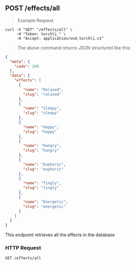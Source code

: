 ## POST /effects/all

> Example Request

```shell
curl -X "GET" "/effects/all" \
     -H "Token: torchli_" \
     -H "Accept: application/vnd.torchli.v1"
```

> The above command returns JSON structured like this:

```json
{
  "meta": {
    "code": 200
  },
  "data": {
    "effects": [
      {
        "name": "Relaxed",
        "slug": "relaxed"
      },
      {
        "name": "Sleepy",
        "slug": "sleepy"
      },
      {
        "name": "Happy",
        "slug": "happy"
      },
      {
        "name": "Hungry",
        "slug": "hungry"
      },
      {
        "name": "Euphoric",
        "slug": "euphoric"
      },
      {
        "name": "Tingly",
        "slug": "tingly"
      },
      {
        "name": "Energetic",
        "slug": "energetic"
      }
    ]
  }
}
```

This endpoint retrieves all the effects in the database

### HTTP Request

`GET /effects/all`
